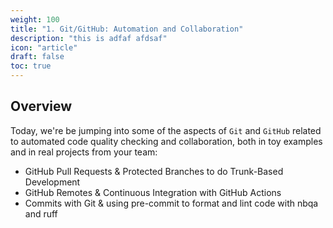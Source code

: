 ```yaml
---
weight: 100
title: "1. Git/GitHub: Automation and Collaboration"
description: "this is adfaf afdsaf"
icon: "article"
draft: false
toc: true
---
```


## Overview

Today, we're be jumping into some of the aspects of `Git` and `GitHub` related to automated code quality checking and collaboration, both in toy examples and in real projects from your team:

  - GitHub Pull Requests & Protected Branches to do Trunk-Based Development
  - GitHub Remotes & Continuous Integration with GitHub Actions
  - Commits with Git & using pre-commit to format and lint code with  nbqa and ruff